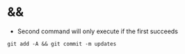 # &&

- Second command will only execute if the first succeeds

```shell
git add -A && git commit -m updates
```
